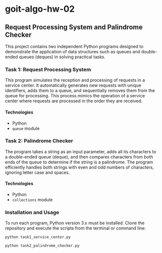 # goit-algo-hw-02

## Request Processing System and Palindrome Checker

This project contains two independent Python programs designed to demonstrate the application of data structures such as queues and double-ended queues (deques) in solving practical tasks.

### Task 1: Request Processing System

This program simulates the reception and processing of requests in a service center.
It automatically generates new requests with unique identifiers, adds them to a queue, and sequentially removes them from the queue for processing.
This process mimics the operation of a service center where requests are processed in the order they are received.

#### Technologies
- Python
- `queue` module

### Task 2: Palindrome Checker

The program takes a string as an input parameter, adds all its characters to a double-ended queue (deque),
and then compares characters from both ends of the queue to determine if the string is a palindrome.
The program efficiently handles both strings with even and odd numbers of characters, ignoring letter case and spaces.

#### Technologies
- Python
- `collections` module

### Installation and Usage

To run each program, Python version 3.x must be installed.
Clone the repository and execute the scripts from the terminal or command line:

`python task1_service_center.py`

`python task2_palindrome_checker.py`